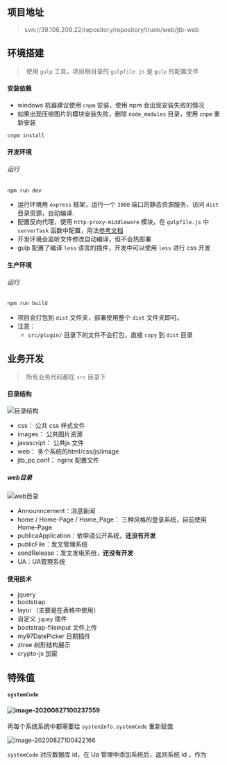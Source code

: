 ## 项目地址

> svn://39.106.209.22/repository/repository/trunk/web/jtb-web

## 环境搭建

> ​	使用 `gulp` 工具，项目根目录的 `gulpfile.js` 是 `gulp` 的配置文件

#### 安装依赖

- windows 机器建议使用 `cnpm` 安装，使用 npm 会出现安装失败的情况
- 如果出现压缩图片的模块安装失败，删除 `node_modules` 目录，使用 `cnpm` 重新安装

```bash
cnpm install 
```

#### 开发环境

###### 运行

```bash
npm run dev	
```

-  运行环境用 `express` 框架，运行一个 `3000` 端口的静态资源服务，访问 `dist` 目录资源，自动编译.
- 配置反向代理，使用 `http-proxy-middleware` 模块，在 `gulpfile.js` 中 `serverTask` 函数中配置，用法[参考文档](https://www.npmjs.com/package/http-proxy-middleware)
- 开发环境会监听文件修改自动编译，但不会热部署
- gulp 配置了编译 `less` 语言的插件，开发中可以使用 `less` 进行 css 开发

#### 生产环境

###### 运行

```bash
npm run build	
```

- 项目会打包到 `dist` 文件夹，部署使用整个 `dist` 文件夹即可。
- 注意：
    - `src/plugin/` 目录下的文件不会打包，直接 `copy` 到 `dist` 目录

## 业务开发

> ​	所有业务代码都在 `src` 目录下

#### 目录结构

![目录结构](https://raw.githubusercontent.com/wukang0718/mdImage/master/images/202008/25/105101-971246.png?token=AKCNZHYTQDOSVI2DIHMD6RS7IR6NE)

- css： 公共 css 样式文件
- images： 公共图片资源
- javascript： 公共js 文件
- web： 多个系统的html/css/js/image
- jtb_pc.conf： nginx 配置文件

##### web目录

![web目录](https://raw.githubusercontent.com/wukang0718/mdImage/master/images/202008/25/105410-985202.png?token=AKCNZH445NKHFMZRG4AXQPS7IR6Y6)

- Announncement：消息新闻
- home / Home-Page / Home_Page： 三种风格的登录系统，目前使用 Home-Page 
- publicaApplication：依申请公开系统，**还没有开发**
- publicFile：发文管理系统
- sendRelease：发文发电系统，**还没有开发**
- UA：UA管理系统

#### 使用技术

- jquery
- bootstrap
- layui （主要是在表格中使用）
- 自定义 `jquey`  插件
- bootstrap-fileinput 文件上传
- my97DatePicker 日期插件
- ztree 树形结构展示
- crypto-js 加密

## 特殊值

#### `systemCode`

#### ![image-20200827100237559](https://raw.githubusercontent.com/wukang0718/mdImage/master/images/202008/27/100238-861019.png?token=AKCNZHZ4BHKD5UP72SEVNQS7I4KIA)

再每个系统系统中都需要给 `systenInfo.systemCode` 重新赋值

![image-20200827100422166](https://raw.githubusercontent.com/wukang0718/mdImage/master/images/202008/27/100423-322863.png?token=AKCNZHZ77BNL7RHSSEGGKRC7I4KOS)

`systemCode` 对应数据库 id，在 Ua 管理中添加系统后，返回系统 id ，作为